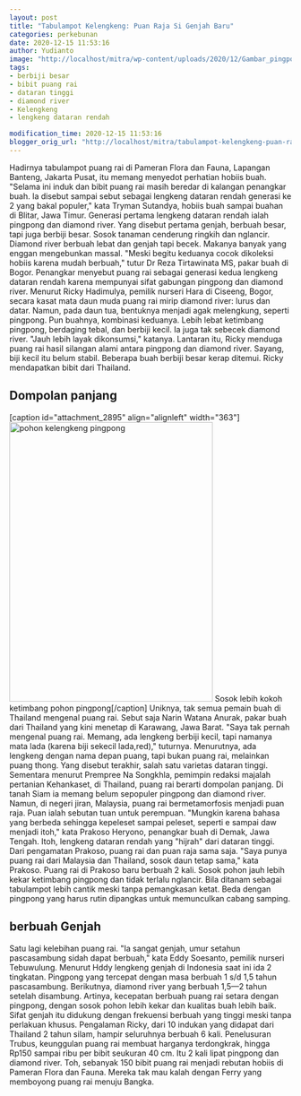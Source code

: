 ```yaml
---
layout: post
title: "Tabulampot Kelengkeng: Puan Raja Si Genjah Baru"
categories: perkebunan
date: 2020-12-15 11:53:16
author: Yudianto
image: "http://localhost/mitra/wp-content/uploads/2020/12/Gambar_pingpong1_1024x721.jpg"
tags:
- berbiji besar
- bibit puang rai
- dataran tinggi
- diamond river
- Kelengkeng
- lengkeng dataran rendah

modification_time: 2020-12-15 11:53:16
blogger_orig_url: "http://localhost/mitra/tabulampot-kelengkeng-puan-raja-si.html"
---
```


Hadirnya tabulampot puang rai di Pameran Flora dan Fauna, Lapangan Banteng, Jakarta Pusat, itu memang menyedot perhatian hobiis buah.
"Selama ini induk dan bibit puang rai masih beredar di kalangan penangkar buah. Ia disebut sampai sebut sebagai lengkeng dataran rendah generasi ke 2 yang bakal populer," kata Tryman Sutandya, hobiis buah sampai buahan di Blitar, Jawa Timur. Generasi pertama lengkeng dataran rendah ialah pingpong dan diamond river.
Yang disebut pertama genjah, berbuah besar, tapi juga berbiji besar. Sosok tanaman cenderung ringkih dan nglancir. Diamond river berbuah lebat dan genjah tapi becek. Makanya banyak yang enggan mengebunkan massal. "Meski begitu keduanya cocok dikoleksi hobiis karena mudah berbuah," tutur Dr Reza Tirtawinata MS, pakar buah di Bogor. Penangkar menyebut puang rai sebagai generasi kedua lengkeng dataran rendah karena mempunyai sifat gabungan pingpong dan diamond river.
Menurut Ricky Hadimulya, pemilik nurseri Hara di Ciseeng, Bogor, secara kasat mata daun muda puang rai mirip diamond river: lurus dan datar. Namun, pada daun tua, bentuknya menjadi agak melengkung, seperti pingpong. Pun buahnya, kombinasi keduanya. Lebih lebat ketimbang pingpong, berdaging tebal, dan berbiji kecil. Ia juga tak sebecek diamond river. "Jauh lebih layak dikonsumsi," katanya. Lantaran itu, Ricky menduga puang rai hasil silangan alami antara pingpong dan diamond river. Sayang, biji kecil itu belum stabil. Beberapa buah berbiji besar kerap ditemui. Ricky mendapatkan bibit dari Thailand.
<h2 id="Dompolan">Dompolan panjang</h2>
[caption id="attachment_2895" align="alignleft" width="363"]<a href="http://127.0.0.1/mitra/wp-content/uploads/2020/12/Gambar_pingpong_558x768.jpg"><img class="wp-image-2895 size-full" src="http://127.0.0.1/mitra/wp-content/uploads/2020/12/Gambar_pingpong_558x768.jpg" alt="pohon kelengkeng pingpong" width="363" height="499" /></a> Sosok lebih kokoh ketimbang pohon pingpong[/caption]
Uniknya, tak semua pemain buah di Thailand mengenal puang rai. Sebut saja Narin Watana Anurak, pakar buah dari Thailand yang kini menetap di Karawang, Jawa Barat. "Saya tak pernah mengenal puang rai. Memang, ada lengkeng berbiji kecil, tapi namanya mata lada (karena biji sekecil lada,red)," tuturnya. Menurutnya, ada lengkeng dengan nama depan puang, tapi bukan puang rai, melainkan puang thong.
Yang disebut terakhir, salah satu varietas dataran tinggi. Sementara menurut Prempree Na Songkhla, pemimpin redaksi majalah pertanian Kehankaset, di Thailand, puang rai berarti dompolan panjang. Di tanah Siam ia memang belum sepopuler pingpong dan diamond river. Namun, di negeri jiran, Malaysia, puang rai bermetamorfosis menjadi puan raja. Puan ialah sebutan tuan untuk perempuan. "Mungkin karena bahasa yang berbeda sehingga kepeleset sampai peleset, seperti e sampai daw menjadi itoh," kata Prakoso Heryono, penangkar buah di Demak, Jawa Tengah. Itoh, lengkeng dataran rendah yang "hijrah" dari dataran tinggi.
Dari pengamatan Prakoso, puang rai dan puan raja sama saja. "Saya punya puang rai dari Malaysia dan Thailand, sosok daun tetap sama," kata Prakoso. Puang rai di Prakoso baru berbuah 2 kali. Sosok pohon jauh lebih kekar ketimbang pingpong dan tidak terlalu nglancir. Bila ditanam sebagai tabulampot lebih cantik meski tanpa pemangkasan ketat. Beda dengan pingpong yang harus rutin dipangkas untuk memunculkan cabang samping.
<h2 id="Genjah">berbuah Genjah</h2>
Satu lagi kelebihan puang rai. "Ia sangat genjah, umur setahun pascasambung sidah dapat berbuah," kata Eddy Soesanto, pemilik nurseri Tebuwulung. Menurut Hddy lengkeng genjah di Indonesia saat ini ida 2 tingkatan. Pingpong yang tercepat dengan masa berbuah 1  s/d 1,5 tahun pascasambung. Berikutnya, diamond river yang berbuah 1,5—2 tahun setelah disambung. Artinya, kecepatan berbuah puang rai setara dengan pingpong, dengan sosok pohon lebih kekar dan kualitas buah lebih baik.
Sifat genjah itu didukung dengan frekuensi berbuah yang tinggi meski tanpa perlakuan khusus. Pengalaman Ricky, dari 10 indukan yang didapat dari Thailand 2 tahun silam, hampir seluruhnya berbuah 6 kali. Penelusuran Trubus, keunggulan puang rai membuat harganya terdongkrak, hingga Rp150 sampai ribu per bibit seukuran 40 cm. Itu 2 kali lipat pingpong dan diamond river. Toh, sebanyak 150 bibit puang rai menjadi rebutan hobiis di Pameran Flora dan Fauna. Mereka tak mau kalah dengan Ferry yang memboyong puang rai menuju Bangka.
